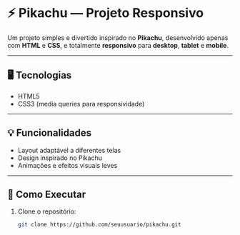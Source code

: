 # ⚡ Pikachu — Projeto Responsivo

Um projeto simples e divertido inspirado no **Pikachu**, desenvolvido apenas com **HTML** e **CSS**, e totalmente **responsivo** para **desktop**, **tablet** e **mobile**.

---

## 🖥️ Tecnologias
- HTML5  
- CSS3 (media queries para responsividade)

---

## 💡 Funcionalidades
- Layout adaptável a diferentes telas  
- Design inspirado no Pikachu  
- Animações e efeitos visuais leves  

---

## 🚀 Como Executar
1. Clone o repositório:
   ```bash
   git clone https://github.com/seuusuario/pikachu.git
